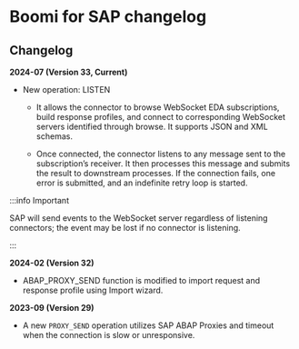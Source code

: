 # Boomi for SAP changelog 

<head>
  <meta name="guidename" content="Integration"/>
  <meta name="context" content="GUID-83ac4c70-2213-4b02-81e3-5047bd919051"/>
</head>

## Changelog

**2024-07 (Version 33, Current)**

- New operation: LISTEN

  - It allows the connector to browse WebSocket EDA subscriptions, build response profiles, and connect to corresponding WebSocket servers identified through browse. It supports JSON and XML schemas.
  
  - Once connected, the connector listens to any message sent to the subscription’s receiver. It then processes this message and submits the result to downstream processes. If the connection fails, one error is submitted, and an indefinite retry loop is started.

:::info Important

SAP will send events to the WebSocket server regardless of listening connectors; the event may be lost if no connector is listening.

:::

**2024-02 (Version 32)**

- ABAP_PROXY_SEND function is modified to import request and response profile using Import wizard.

**2023-09 (Version 29)**

- A new `PROXY_SEND` operation utilizes SAP ABAP Proxies and timeout when the connection is slow or unresponsive.